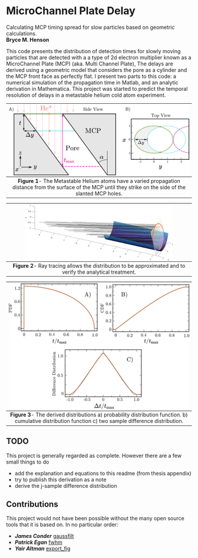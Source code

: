 # MicroChannel Plate Delay
Calculating MCP timing spread for slow particles based on geometric calculations.  
**Bryce M. Henson**  

This code presents the distribution of detection times for slowly moving particles that are detected with a a type of 2d electron multiplier known as a MicroChannel Plate (MCP) (aka. Multi Channel Plate),  The delays are derived using a geometric model that considers the pore as a cylinder and the MCP front face as perfectly flat. I present two parts to this code: a numerical simulation of the propagation time in Matlab, and an analytic derivation in Mathematica. This project was started to predict the temporal resolution of delays in a metastable helium cold atom experiment.

| <img src="/figs/mcp_pore_delay_side_top_view.png" alt="Schematic" width="700" align="middle"> | 
|:--:| 
 **Figure 1**- The Metastable Helium atoms have a varied propagation distance from the surface of the MCP until they strike on the side of the slanted MCP holes. |
 
|  <img src="/figs/ray_diagram.png" alt="Ray Tracing" width="400" align="middle">  | 
|:--:| 
 **Figure 2**- Ray tracing allows the distribution to be approximated and to verify the analytical treatment. |

| <img src="/figs/mcp_delay_combined_functions_plot.png" alt="Distribution" width="700" align="middle"> | 
|:--:| 
 **Figure 3**- The derived distributions a) probability distribution function. b) cumulative distribution function c) two sample difference distribution. |
 

## TODO
This project is generally regarded as complete. However there are a few small things to do
- add the explanation and equations to this readme (from thesis appendix)
- try to publish this derivation as a note
- derive the j-sample difference distribution


## Contributions  
This project would not have been possible without the many open source tools that it is based on. In no particular order: 

* ***James Conder*** [gaussfilt](https://au.mathworks.com/matlabcentral/fileexchange/43182-gaussfilt-t-z-sigma)
* ***Patrick Egan*** [fwhm](https://au.mathworks.com/matlabcentral/fileexchange/10590-fwhm)
* ***Yair Altman*** [export_fig](https://github.com/altmany/export_fig)
